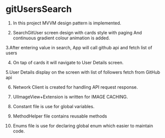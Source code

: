 # gitUsersSearch
1. In this project MVVM design pattern is implemented.

2. SearchGitUser screen design with cards style with paging And continuous gradient colour animation is added.

3.After entering value in search, App will call github api and fetch list of users

4. On tap of cards it will navigate to User Details screen.

5.User Details display on the screen with list of followers fetch from GitHub api

6. Network Client is created for handling API request response.

7. UIImageView+Extension is written  for IMAGE CACHING.

8. Constant file is use for global variables.

9. MethodHelper file contains reusable methods

10. Enums file is use for declaring global enum which easier to maintain code.
